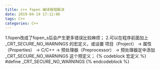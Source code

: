```yaml
---
title: c++ fopen 编译报错解决
date: 2019-04-19 17:12:06
tags: C++
categories: C++
---
```

1.fopen改成了fopen_s后会产生更多错误比较麻烦；
2.可以在程序前面加上 _CRT_SECURE_NO_WARNINGS 的宏定义，或设置 项目（Project） -> 属性（Properties） -> C/C++ -> 预处理器（Preprocessor） -> 预处理器定中添加 _CRT_SECURE_NO_WARNINGS 这个预定义；
{% codeblock 宏定义 %}
#define _CRT_SECURE_NO_WARNINGS
{% endcodeblock %}